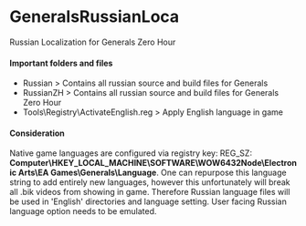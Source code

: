# GeneralsRussianLoca
Russian Localization for Generals Zero Hour

#### Important folders and files
* Russian > Contains all russian source and build files for Generals
* RussianZH > Contains all russian source and build files for Generals Zero Hour
* Tools\Registry\ActivateEnglish.reg > Apply English language in game

#### Consideration
Native game languages are configured via registry key: REG_SZ: **Computer\HKEY_LOCAL_MACHINE\SOFTWARE\WOW6432Node\Electronic Arts\EA Games\Generals\Language**. One can repurpose this language string to add entirely new languages, however this unfortunately will break all .bik videos from showing in game. Therefore Russian language files will be used in 'English' directories and language setting. User facing Russian language option needs to be emulated.
